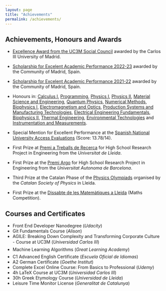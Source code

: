 ```yaml
---
layout: page
title: "Achievements"
permalink: /achievements/ 
---
```

## Achievements, Honours and Awards

- [Excellence Award from the UC3M Social Council](https://www.uc3m.es/consejosocial/premios) awarded by the Carlos III University of Madrid.
  
- [Scholarship for Excelent Academic Performance 2022-23](https://www.comunidad.madrid/sites/default/files/doc/educacion/univ/o_2069-2016_consolidadas_bex17.pdf) awarded by the Community of Madrid, Spain.

- [Scholarship for Excelent Academic Performance 2021-22](https://www.comunidad.madrid/sites/default/files/doc/educacion/univ/orden_becas_excelencia_2021-22_v2.pdf) awarded by the Community of Madrid, Spain.

- Honours in: [Calculus I](https://aplicaciones.uc3m.es/cpa/generaFicha?&est=370&plan=455&asig=15489&idioma=2), [Programming](https://aplicaciones.uc3m.es/cpa/generaFicha?&est=370&plan=455&asig=15491&idioma=2), [Physics I](https://aplicaciones.uc3m.es/cpa/generaFicha?&est=370&plan=455&asig=18297&idioma=2), [Physics II](https://aplicaciones.uc3m.es/cpa/generaFicha?&est=370&plan=455&asig=18300&idioma=2), [Material Science and Engineering](https://aplicaciones.uc3m.es/cpa/generaFicha?&est=370&plan=455&asig=18304&idioma=2), [Quantum Physics](https://aplicaciones.uc3m.es/cpa/generaFicha?&est=370&plan=455&asig=18306&idioma=2), [Numerical Methods](https://aplicaciones.uc3m.es/cpa/generaFicha?&est=370&plan=455&asig=18312&idioma=2}), [Biophysics I](https://aplicaciones.uc3m.es/cpa/generaFicha?&est=370&plan=455&asig=18309&idioma=2), [Electromagnetism and Optics](https://aplicaciones.uc3m.es/cpa/generaFicha?&est=370&plan=455&asig=18310&idioma=2), [Production Systems and Manufacturing Technologies](https://aplicaciones.uc3m.es/cpa/generaFicha?&est=370&plan=455&asig=14124&idioma=2), [Electrical Engineering Fundamentals](https://aplicaciones.uc3m.es/cpa/generaFicha?&est=370&plan=455&asig=15506&idioma=2), [Biophysics II](https://aplicaciones.uc3m.es/cpa/generaFicha?&est=370&plan=455&asig=18319&idioma=2), [Thermal Engineering](https://aplicaciones.uc3m.es/cpa/generaFicha?&est=370&plan=455&asig=18321&idioma=2), [Environmental Technologies](https://aplicaciones.uc3m.es/cpa/generaFicha?&est=370&plan=455&asig=15502&idioma=2) and [Instrumentation and Measurements](https://aplicaciones.uc3m.es/cpa/generaFicha?&est=370&plan=455&asig=18322&idioma=2).

- Special Mention for Excellent Performance at the [Spanish National University Access Evaluations](https://universitats.gencat.cat/ca/proves-acces-PAU-PAP/) (Score: 13.78/14).

- First Prize at [Premi a Treballs de Recerca](https://www.udl.cat/ca/serveis/seu/treballsrecerca/) for High School Research Project in Engineering from the *Universitat de Lleida*.

- First Prize at the [Premi Argo](https://www.uab.cat/web/programa-argo/programa-argo-estudiants/estudiants/convocatoria-1345719279744.html) for High School Research Project in Engineering from the *Universitat Autonoma de Barcelona*.

- Third Prize at the Catalan Phase of the [Physics Olympiads](https://blogs.iec.cat/scfis/category/oimpiada/) organised by the *Catalan Society of Physics* in Lleida.

- First Prize at the [Dissabte de les Matemàtiques a Lleida](http://www.eps.udl.cat/ca/agenda/Dissabte-de-les-Matematiques-a-Lleida) (Maths Competition).
 
## Courses and Certificates

- Front End Developer Nanodegree (*Udacity*)
- Git Fundamentals Course (*Alison*)
- AGILE: Breaking Down Complexity and Transforming Corporate Culture - Course at UC3M (*Universidad Carlos III*)
- Machine Learning Algorithms (*Great Learning Academy*)
- C1 Advanced English Certificate (*Escuela Oficial de Idiomas*)
- A2 German Certificate (*Goethe Institut*)
- Complete Excel Online Course: From Basics to Professional (*Udemy*)
- 4h LaTeX Course at UC3M (*Universidad Carlos III*)
- 30h Greek Etymology Course (*Universidad de Lleida*)
- Leisure Time Monitor License (*Generalitat de Catalunya*)
 
